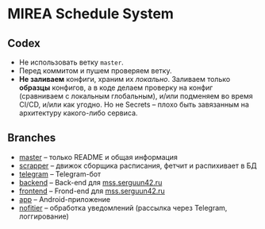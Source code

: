 # MIREA Schedule System

## Codex
* Не использовать ветку `master`.
* Перед коммитом и пушем проверяем ветку.
* **Не заливаем** конфиги, храним их *локально*. Заливаем только **образцы** конфигов, а в коде делаем проверку на конфиг (сравниваем с локальным глобальным), и/или подменяем во время CI/CD, и/или как угодно. Но не Secrets – плохо быть завязанным на архитектуру какого-либо сервиса.

## Branches
* [master](../../tree/master) – только README и общая информация
* [scrapper](../../tree/scrapper) – движок сборщика расписания, фетчит и распихивает в БД
* [telegram](../../tree/telegram) – Telegram-бот
* [backend](../../tree/backend) – Back-end для [mss.serguun42.ru](https://mss.serguun42.ru)
* [frontend](../../tree/frontend) – Frond-end для [mss.serguun42.ru](https://mss.serguun42.ru)
* [app](../../tree/app) – Android-приложение
* [nofitier](../../tree/nofitier) – обработка уведомлений (рассылка через Telegram, логгирование)
